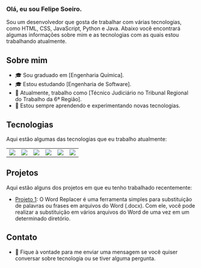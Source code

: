 ### Olá, eu sou Felipe Soeiro.

Sou um desenvolvedor que gosta de trabalhar com várias tecnologias, como HTML, CSS, JavaScript, Python e Java. Abaixo você encontrará algumas informações sobre mim e as tecnologias com as quais estou trabalhando atualmente.

## Sobre mim

- 🎓 Sou graduado em [Engenharia Química].
- 🎓 Estou estudando [Engenharia de Software].
- 💼 Atualmente, trabalho como [Técnico Judiciário no Tribunal Regional do Trabalho da 6ª Região].
- 🌱 Estou sempre aprendendo e experimentando novas tecnologias.

## Tecnologias

Aqui estão algumas das tecnologias que eu trabalho atualmente:

<table>
  <tr>
    <td align="center">
      <img src="https://img.shields.io/badge/-HTML-239120?style=flat-square&logo=HTML5&logoColor=white">
    </td>
    <td align="center">
      <img src="https://img.shields.io/badge/-CSS-1572B6?style=flat-square&logo=CSS3&logoColor=white">
    </td>
    <td align="center">
      <img src="https://img.shields.io/badge/-JavaScript-F7DF1E?style=flat-square&logo=JavaScript&logoColor=black">
    </td>
    <td align="center">
      <img src="https://img.shields.io/badge/-Python-3776AB?style=flat-square&logo=Python&logoColor=white">
    </td>
    <td align="center">
      <img src="https://img.shields.io/badge/-Java-007396?style=flat-square&logo=Java&logoColor=white">
    </td>
    <td align="center">
      <img src="https://img.shields.io/badge/-MATLAB-0076A8?style=flat-square&logo=MathWorks&logoColor=white">
    </td>
  </tr>
</table>

## Projetos

Aqui estão alguns dos projetos em que eu tenho trabalhado recentemente:

- [Projeto 1](https://github.com/FelipeSoeiro/Word-Replacer.git): O Word Replacer é uma ferramenta simples para substituição de palavras ou frases em arquivos do Word (.docx). Com ele, você pode realizar a substituição em vários arquivos do Word de uma vez em um determinado diretório.

## Contato

- 💬 Fique à vontade para me enviar uma mensagem se você quiser conversar sobre tecnologia ou se tiver alguma pergunta.
